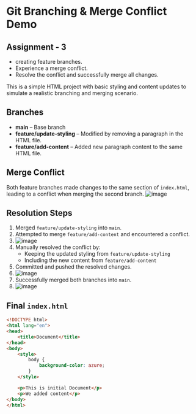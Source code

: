 # Git Branching & Merge Conflict Demo


## Assignment - 3

- creating feature branches.
- Experience a merge conflict.
- Resolve the conflict and successfully merge all changes.


This is a simple HTML project with basic styling and content updates to simulate a realistic branching and merging scenario.

## Branches

- **main** – Base branch
- **feature/update-styling** – Modified by removing a paragraph in the HTML file.
- **feature/add-content** – Added new paragraph content to the same HTML file.

## Merge Conflict 

Both feature branches made changes to the same section of `index.html`, leading to a conflict when merging the second branch.
![image](https://github.com/user-attachments/assets/df7ed1b7-a8b0-487f-a5c4-27f171d12baf)


## Resolution Steps

1. Merged `feature/update-styling` into `main`.
2. Attempted to merge `feature/add-content` and encountered a conflict.
3. ![image](https://github.com/user-attachments/assets/a20c5b89-c49f-4ce6-ab7e-d89d2e08108b)
4. Manually resolved the conflict by:
   - Keeping the updated styling from `feature/update-styling`
   - Including the new content from `feature/add-content`
5. Committed and pushed the resolved changes.
6. ![image](https://github.com/user-attachments/assets/5d9bcf70-4f33-4b1b-84f1-4518e03c9095)
7. Successfully merged both branches into `main`.
8. ![image](https://github.com/user-attachments/assets/34677648-51c8-4c93-8f53-ce8a5517b9c5)

## Final `index.html`

```html
<!DOCTYPE html>
<html lang="en">
<head>
    <title>Document</title>
</head>
<body>
    <style>
        body {
            background-color: azure;
        }
    </style>

    <p>This is initial Document</p>
    <p>We added content</p>
</body>
</html>
